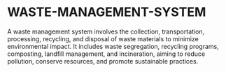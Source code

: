 # WASTE-MANAGEMENT-SYSTEM
A waste management system involves the collection, transportation, processing, recycling, and disposal of waste materials to minimize environmental impact. It includes waste segregation, recycling programs, composting, landfill management, and incineration, aiming to reduce pollution, conserve resources, and promote sustainable practices.
